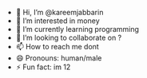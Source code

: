 - 👋 Hi, I’m @kareemjabbarin
- 👀 I’m interested in money
- 🌱 I’m currently learning programming
- 💞️ I’m looking to collaborate on ?
- 📫 How to reach me dont
- 😄 Pronouns: human/male
- ⚡ Fun fact: im 12

<!---
kareemjabbarin/kareemjabbarin is a ✨ special ✨ repository because its `README.md` (this file) appears on your GitHub profile.
You can click the Preview link to take a look at your changes.
--->

